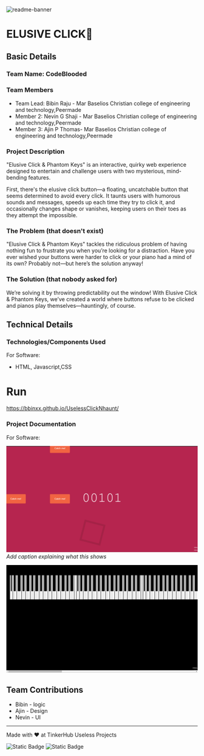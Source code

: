 <img width="1280" alt="readme-banner" src="https://github.com/user-attachments/assets/35332e92-44cb-425b-9dff-27bcf1023c6c">

# ELUSIVE CLICK🎯


## Basic Details
### Team Name: CodeBlooded 


### Team Members
- Team Lead: Bibin Raju - Mar Baselios Christian college of engineering and technology,Peermade
- Member 2: Nevin G Shaji - Mar Baselios Christian college of engineering and technology,Peermade
- Member 3: Ajin P Thomas- Mar Baselios Christian college of engineering and technology,Peermade

### Project Description

"Elusive Click & Phantom Keys" is an interactive, quirky web experience designed to entertain and challenge users with two mysterious, mind-bending features.

First, there's the elusive click button—a floating, uncatchable button that seems determined to avoid every click. It taunts users with humorous sounds and messages, speeds up each time they try to click it, and occasionally changes shape or vanishes, keeping users on their toes as they attempt the impossible.

### The Problem (that doesn't exist)

"Elusive Click & Phantom Keys" tackles the ridiculous problem of having nothing fun to frustrate you when you’re looking for a distraction. Have you ever wished your buttons were harder to click or your piano had a mind of its own? Probably not—but here’s the solution anyway!

### The Solution (that nobody asked for)

We’re solving it by throwing predictability out the window! With Elusive Click & Phantom Keys, we’ve created a world where buttons refuse to be clicked and pianos play themselves—hauntingly, of course.

## Technical Details
### Technologies/Components Used
For Software:
- HTML, Javascript,CSS


# Run
https://bbinxx.github.io/UselessClickNhaunt/

### Project Documentation
For Software:


![Screenshot1](https://github.com/bbinxx/UselessClickNhaunt/blob/master/image.png?raw=true)
*Add caption explaining what this shows*

![Screenshot2](https://github.com/bbinxx/UselessClickNhaunt/blob/master/piano.png?raw=true)


## Team Contributions
- Bibin - logic
- Ajin - Design
- Nevin - UI

---
Made with ❤️ at TinkerHub Useless Projects 

![Static Badge](https://img.shields.io/badge/TinkerHub-24?color=%23000000&link=https%3A%2F%2Fwww.tinkerhub.org%2F)
![Static Badge](https://img.shields.io/badge/UselessProject--24-24?link=https%3A%2F%2Fwww.tinkerhub.org%2Fevents%2FQ2Q1TQKX6Q%2FUseless%2520Projects)


